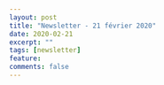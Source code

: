 ```yaml
---
layout: post
title: "Newsletter - 21 février 2020"
date: 2020-02-21
excerpt: ""
tags: [newsletter]
feature: 
comments: false
---
```


